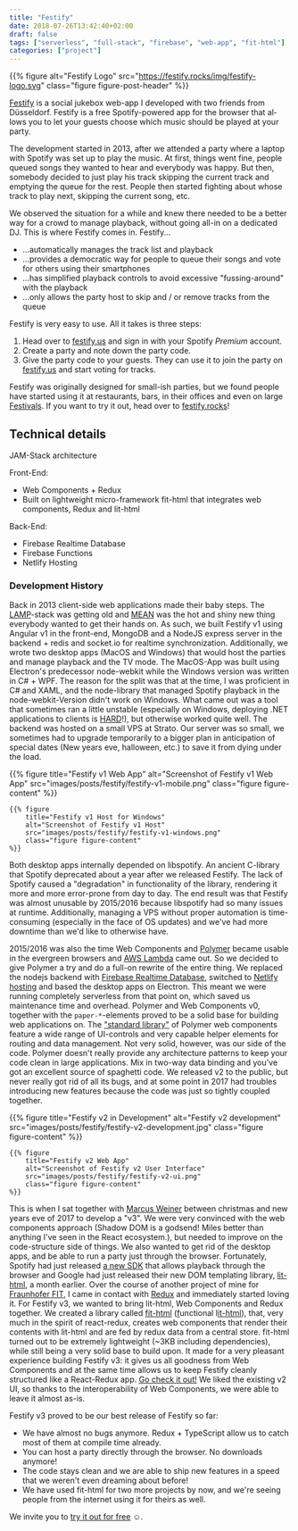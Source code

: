 ```yaml
---
title: "Festify"
date: 2018-07-26T13:42:40+02:00
draft: false
tags: ["serverless", "full-stack", "firebase", "web-app", "fit-html"]
categories: ["project"]
---
```


{{% figure
    alt="Festify Logo"
    src="https://festify.rocks/img/festify-logo.svg"
    class="figure figure-post-header"
%}}

[Festify](https://festify.rocks/) is a social jukebox web-app I developed with two friends from Düsseldorf. Fes­tify is a free Spo­tify-pow­ered app for the browser that al­lows you to let your guests choose which mu­sic should be played at your party.

The development started in 2013, after we attended a party where a laptop with Spotify was set up to play the music. At first, things went fine, people queued songs they wanted to hear and everybody was happy. But then, somebody decided to just play his track skipping the current track and emptying the queue for the rest. People then started fighting about whose track to play next, skipping the current song, etc.

We observed the situation for a while and knew there needed to be a better way for a crowd to manage playback, without going all-in on a dedicated DJ. This is where Festify comes in. Festify...

- ...automatically manages the track list and playback
- ...provides a democratic way for people to queue their songs and vote for others using their smartphones
- ...has simplified playback controls to avoid excessive "fussing-around" with the playback
- ...only allows the party host to skip and / or remove tracks from the queue

Festify is very easy to use. All it takes is three steps:

1. Head over to [festify.us](https://festify.us) and sign in with your Spotify _Premium_ account.
1. Create a party and note down the party code.
1. Give the party code to your guests. They can use it to join the party on [festify.us](https://festify.us) and start voting for tracks.

Festify was originally designed for small-ish parties, but we found people have started using it at restaurants, bars, in their offices and even on large [Festivals](https://twitter.com/GetFestify/status/995694823238787072). If you want to try it out, head over to [festify.rocks](https://festify.rocks)!

## Technical details

JAM-Stack architecture

Front-End:

- Web Components + Redux
- Built on lightweight micro-framework fit-html that integrates web components, Redux and lit-html

Back-End:

- Firebase Realtime Database
- Firebase Functions
- Netlify Hosting

### Development History

Back in 2013 client-side web applications made their baby steps. The [LAMP](https://en.wikipedia.org/wiki/LAMP_(software_bundle))-stack was getting old and [MEAN](https://en.wikipedia.org/wiki/MEAN_(software_bundle)) was the hot and shiny new thing everybody wanted to get their hands on. As such, we built Festify v1 using Angular v1 in the front-end, MongoDB and a NodeJS express server in the backend + redis and socket.io for realtime synchronization.
Additionally, we wrote two desktop apps (MacOS and Windows) that would host the parties and manage playback and the TV mode. The MacOS-App was built using Electron's predecessor node-webkit while the Windows version was written in C# + WPF. The reason for the split was that at the time, I was proficient in C# and XAML, and the node-library that managed Spotify playback in the node-webkit-Version didn't work on Windows.
What came out was a tool that sometimes ran a little unstable (especially on Windows, deploying .NET applications to clients is [HARD](https://www.google.de/search?q=.net+redistributable)!), but otherwise worked quite well. The backend was hosted on a small VPS at Strato. Our server was so small, we sometimes had to upgrade temporarily to a bigger plan in anticipation of special dates (New years eve, halloween, etc.) to save it from dying under the load.

<div class="figure-row">
    {{% figure
        title="Festify v1 Web App"
        alt="Screenshot of Festify v1 Web App"
        src="images/posts/festify/festify-v1-mobile.png"
        class="figure figure-content"
    %}}

    {{% figure
        title="Festify v1 Host for Windows"
        alt="Screenshot of Festify v1 Host"
        src="images/posts/festify/festify-v1-windows.png"
        class="figure figure-content"
    %}}
</div>

Both desktop apps internally depended on libspotify. An ancient C-library that Spotify deprecated about a year after we released Festify. The lack of Spotify caused a "degradation" in functionality of the library, rendering it more and more error-prone from day to day. The end result was that Festify was almost unusable by 2015/2016 because libspotify had so many issues at runtime. Additionally, managing a VPS without proper automation is time-consuming (especially in the face of OS updates) and we've had more downtime than we'd like to otherwise have.

2015/2016 was also the time Web Components and [Polymer](https://github.com/Polymer/polymer) became usable in the evergreen browsers and [AWS Lambda](https://aws.amazon.com/en/lambda/) came out. So we decided to give Polymer a try and do a full-on rewrite of the entire thing. We replaced the nodejs backend with [Firebase Realtime Database](https://firebase.google.com/products/realtime-database/), switched to [Netlify hosting](https://netlify.com/) and based the desktop apps on Electron. This meant we were running completely serverless from that point on, which saved us maintenance time and overhead.
Polymer and Web Components v0, together with the `paper-*`-elements proved to be a solid base for building web applications on. The ["standard library"](https://webcomponents.org/) of Polymer web components feature a wide range of UI-controls and very capable helper elements for routing and data management.
Not very solid, however, was our side of the code. Polymer doesn't really provide any architecture patterns to keep your code clean in large applications. Mix in two-way data binding and you've got an excellent source of spaghetti code. We released v2 to the public, but never really got rid of all its bugs, and at some point in 2017 had troubles introducing new features because the code was just so tightly coupled together.

<div class="figure-row">
    {{% figure
        title="Festify v2 in Development"
        alt="Festify v2 development"
        src="images/posts/festify/festify-v2-development.jpg"
        class="figure figure-content"
    %}}

    {{% figure
        title="Festify v2 Web App"
        alt="Screenshot of Festify v2 User Interface"
        src="images/posts/festify/festify-v2-ui.png"
        class="figure figure-content"
    %}}
</div>

This is when I sat together with [Marcus Weiner](https://marcusweiner.de/) between christmas and new years eve of 2017 to develop a "v3". We were very convinced with the web components approach (Shadow DOM is a godsend! Miles better than anything I've seen in the React ecosystem.), but needed to improve on the code-structure side of things. We also wanted to get rid of the desktop apps, and be able to run a party just through the browser. Fortunately, Spotify had just released [a new SDK](https://developer.spotify.com/documentation/web-playback-sdk/) that allows playback through the browser and Google had just released their new DOM templating library, [lit-html](https://github.com/Polymer/lit-html), a month earlier. Over the course of another project of mine for [Fraunhofer FIT](https://fit.fraunhofer.de/), I came in contact with [Redux](https://redux.js.org/) and immediately started loving it.
For Festify v3, we wanted to bring lit-html, Web Components and Redux together. We created a library called [fit-html](https://github.com/Festify/fit-html) (<u>f</u>unctional l<u>it-html</u>), that, very much in the spirit of react-redux, creates web components that render their contents with lit-html and are fed by redux data from a central store. fit-html turned out to be extremely lightweight (~3KB including dependencies), while still being a very solid base to build upon. It made for a very pleasant experience building Festify v3: it gives us all goodness from Web Components and at the same time allows us to keep Festify cleanly structured like a React-Redux app. [Go check it out!](https://github.com/Festify/fit-html) We liked the existing v2 UI, so thanks to the interoperability of Web Components, we were able to leave it almost as-is.

Festify v3 proved to be our best release of Festify so far:

- We have almost no bugs anymore. Redux + TypeScript allow us to catch most of them at compile time already.
- You can host a party directly through the browser. No downloads anymore!
- The code stays clean and we are able to ship new features in a speed that we weren't even dreaming about before!
- We have used fit-html for two more projects by now, and we're seeing people from the internet using it for theirs as well.

We invite you to [try it out for free](https://festify.rocks/) ☺️.
